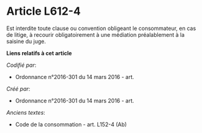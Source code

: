 # Article L612-4

Est interdite toute clause ou convention obligeant le consommateur, en cas de litige, à recourir obligatoirement à une
médiation préalablement à la saisine du juge.

**Liens relatifs à cet article**

_Codifié par_:

  - Ordonnance n°2016-301 du 14 mars 2016 - art.

_Créé par_:

  - Ordonnance n°2016-301 du 14 mars 2016 - art.

_Anciens textes_:

  - Code de la consommation - art. L152-4 (Ab)

